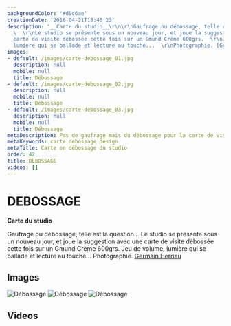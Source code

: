 ```yaml
---
backgroundColor: '#d0c6ae'
creationDate: '2016-04-21T18:46:23'
description: "__Carte du studio__\r\n\r\nGaufrage ou débossage, telle est la question...
  \  \r\nLe studio se présente sous un nouveau jour, et joue la suggestion avec une
  carte de visite débossée cette fois sur un Gmund Crème 600grs.  \r\nJeu de volume,
  lumière qui se ballade et lecture au touché...  \r\nPhotographie. [Germain Herriau](http://germainherriau.com/)"
images:
- default: /images/carte-debossage_01.jpg
  description: null
  mobile: null
  title: Débossage
- default: /images/carte-debossage_02.jpg
  description: null
  mobile: null
  title: Débossage
- default: /images/carte-debossage_03.jpg
  description: null
  mobile: null
  title: Débossage
metaDescription: Pas de gaufrage mais du débossage pour la carte de visite du studio
metaKeywords: carte debossage design
metaTitle: Carte en débossage du studio
order: 42
title: DEBOSSAGE
videos: []
---
```


# DEBOSSAGE

__Carte du studio__

Gaufrage ou débossage, telle est la question...
Le studio se présente sous un nouveau jour, et joue la suggestion avec une carte de visite débossée cette fois sur un Gmund Crème 600grs.
Jeu de volume, lumière qui se ballade et lecture au touché...
Photographie. [Germain Herriau](http://germainherriau.com/)

## Images

![Débossage](/images/carte-debossage_01.jpg)
![Débossage](/images/carte-debossage_02.jpg)
![Débossage](/images/carte-debossage_03.jpg)

## Videos
